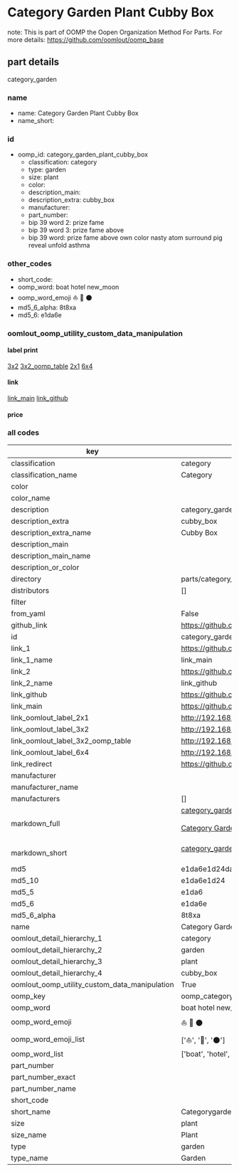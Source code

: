 # Category Garden Plant Cubby Box  

note: This is part of OOMP the Oopen Organization Method For Parts. For more details: https://github.com/oomlout/oomp_base

##  part details
  



category_garden



### name
* name: Category Garden Plant Cubby Box
* name_short: 
### id
* oomp_id: category_garden_plant_cubby_box
  * classification: category
  * type: garden
  * size: plant
  * color: 
  * description_main: 
  * description_extra: cubby_box
  * manufacturer: 
  * part_number: 
  * bip 39 word 2: prize fame
  * bip 39 word 3: prize fame above
  * bip 39 word: prize fame above own color nasty atom surround pig reveal unfold asthma

### other_codes
* short_code: 
* oomp_word: boat hotel new_moon
* oomp_word_emoji :boat: :hotel: :new_moon:
* md5_6_alpha: 8t8xa
* md5_6: e1da6e






### oomlout_oomp_utility_custom_data_manipulation
#### label print
[3x2](http://192.168.1.245:1112/?label=oomp%208t8xa)
[3x2_oomp_table](http://192.168.1.108:1112/?label=oomp%208t8xa)
[2x1](http://192.168.1.242:1112/?label=oomp%208t8xa)
[6x4](http://192.168.1.55:1112/?label=oomp%208t8xa)    

#### link

[link_main](https://github.com/oomlout/oomlout_oomp_version_1_messy/tree/main/parts/category_garden_plant_cubby_box) [link_github](https://github.com/oomlout/oomlout_oomp_version_1_messy/tree/main/parts/category_garden_plant_cubby_box)                             

#### price







### all codes 
| key | value |  
| --- | --- |  
| classification | category |  
| classification_name | Category |  
| color |  |  
| color_name |  |  
| description | category_garden |  
| description_extra | cubby_box |  
| description_extra_name | Cubby Box |  
| description_main |  |  
| description_main_name |  |  
| description_or_color |   |  
| directory | parts/category_garden_plant_cubby_box |  
| distributors | [] |  
| filter |  |  
| from_yaml | False |  
| github_link | https://github.com/oomlout/oomlout_oomp_part_src/tree/main/parts/category_garden_plant_cubby_box |  
| id | category_garden_plant_cubby_box |  
| link_1 | https://github.com/oomlout/oomlout_oomp_version_1_messy/tree/main/parts/category_garden_plant_cubby_box |  
| link_1_name | link_main |  
| link_2 | https://github.com/oomlout/oomlout_oomp_version_1_messy/tree/main/parts/category_garden_plant_cubby_box |  
| link_2_name | link_github |  
| link_github | https://github.com/oomlout/oomlout_oomp_version_1_messy/tree/main/parts/category_garden_plant_cubby_box |  
| link_main | https://github.com/oomlout/oomlout_oomp_version_1_messy/tree/main/parts/category_garden_plant_cubby_box |  
| link_oomlout_label_2x1 | http://192.168.1.242:1112/?label=oomp%208t8xa |  
| link_oomlout_label_3x2 | http://192.168.1.245:1112/?label=oomp%208t8xa |  
| link_oomlout_label_3x2_oomp_table | http://192.168.1.108:1112/?label=oomp%208t8xa |  
| link_oomlout_label_6x4 | http://192.168.1.55:1112/?label=oomp%208t8xa |  
| link_redirect | https://github.com/oomlout/oomlout_oomp_version_1_messy/tree/main/parts/category_garden_plant_cubby_box |  
| manufacturer |  |  
| manufacturer_name |  |  
| manufacturers | [] |  
| markdown_full | [category_garden_plant_cubby_box](none)<br>[](none)<br>[Category Garden Plant Cubby Box](none)<br><br> |  
| markdown_short | [category_garden_plant_cubby_box](none)<br><br> |  
| md5 | e1da6e1d24da81ca4c96d9e001149d5a |  
| md5_10 | e1da6e1d24 |  
| md5_5 | e1da6 |  
| md5_6 | e1da6e |  
| md5_6_alpha | 8t8xa |  
| name | Category Garden Plant Cubby Box |  
| oomlout_detail_hierarchy_1 | category |  
| oomlout_detail_hierarchy_2 | garden |  
| oomlout_detail_hierarchy_3 | plant |  
| oomlout_detail_hierarchy_4 | cubby_box |  
| oomlout_oomp_utility_custom_data_manipulation | True |  
| oomp_key | oomp_category_garden_plant_cubby_box |  
| oomp_word | boat hotel new_moon |  
| oomp_word_emoji | :boat: :hotel: :new_moon: |  
| oomp_word_emoji_list | [':boat:', ':hotel:', ':new_moon:'] |  
| oomp_word_list | ['boat', 'hotel', 'new_moon'] |  
| part_number |  |  
| part_number_exact |  |  
| part_number_name |  |  
| short_code |  |  
| short_name | Categorygarden |  
| size | plant |  
| size_name | Plant |  
| type | garden |  
| type_name | Garden |  
